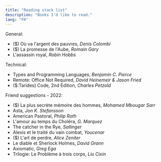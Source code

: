 ```yaml
---
title: "Reading stack list"
description: "Books I'd like to read."
lang: "FR"
---
```


General:
* ($) Où va l'argent des pauvres, *Denis Colombi*
* ($) La promesse de l'Aube, *Romain Gary*
* L'assassin royal, *Robin Hobbs*

Technical:
* Types and Programming Languages, *Benjamin C. Pierce*
* Remote: Office Not Required, *David Heinemeir & Jason Fried*
* ($:Tarides) Code, 2nd Edition, *Charles Petzold*

Friend suggestions - 2022:
* ($) La plus secrète mémoire des hommes, *Mohamed Mbougar Sarr*
* Asta, *Jon K. Stefansson*
* American Pastoral, *Philip Roth*
* L'amour au temps du Choléra, *G. Marquez*
* The catcher in the Rye, *Sallinger*
* Alexis et le traité du vain combat, *Youcenar*
* ($) L'art de perdre, *Alice Zeniter*
* Le diable et Sherlock Holmes, *David Grann*
* Axiomatic, *Greg Ega*
* Trilogie: Le Problème à trois corps, *Liu Cixin*
